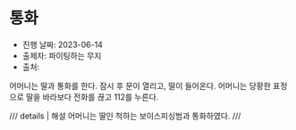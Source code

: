# 통화

- 진행 날짜: 2023-06-14
- 출제자: 파이팅하는 무지
- 출처:

어머니는 딸과 통화를 한다. 잠시 후 문이 열리고, 딸이 들어온다. 어머니는 당황한 표정으로 딸을 바라보다 전화를 끊고 112를 누른다.

/// details | 해설
어머니는 딸인 척하는 보이스피싱범과 통화하였다.
///
